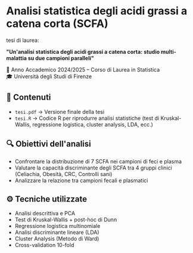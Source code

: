 # Analisi statistica degli acidi grassi a catena corta (SCFA)
tesi di laurea:

**"Un'analisi statistica degli acidi grassi a catena corta: studio multi-malattia su due campioni paralleli"** 

📘 Anno Accademico 2024/2025 – Corso di Laurea in Statistica  
🎓 Università degli Studi di Firenze

## 📄 Contenuti

- `tesi.pdf` → Versione finale della tesi
- `tesi.R` → Codice R per riprodurre analisi statistiche (test di Kruskal-Wallis, regressione logistica, cluster analysis, LDA, ecc.)

## 🔍 Obiettivi dell'analisi

- Confrontare la distribuzione di 7 SCFA nei campioni di feci e plasma
- Valutare la capacità discriminante degli SCFA tra 4 gruppi clinici (Celiachia, Obesità, CRC, Controlli sani)
- Analizzare la relazione tra campioni fecali e plasmatici

## ⚙️ Tecniche utilizzate

- Analisi descrittiva e PCA
- Test di Kruskal-Wallis + post-hoc di Dunn
- Regressione logistica multinomiale
- Analisi discriminante lineare (LDA)
- Cluster Analysis (Metodo di Ward)
- Cross-validation 10-fold
